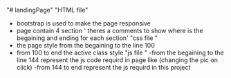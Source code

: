 "# landingPage" 
"HTML file"
- bootstrap is used to make the page responsive 
- page contain 4 section ' theres a comments to show where is the begaining and  ending for each section'
"css file "
- the page style from the begaining to the line 100 
- from 100 to end the active class style
"js file "
-from the begaining to the line 144 represent the js code requird in page like (changing the pic on click)
-from 144 to end represent the js requird in this project 
